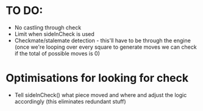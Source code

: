# TO DO:
 - No castling through check
 - Limit when sideInCheck is used
 - Checkmate/stalemate detection - this'll have to be through the engine (once we're looping over every square to generate moves we can check if the total of possible moves is 0)


 # Optimisations for looking for check
  - Tell sideInCheck() what piece moved and where and adjust the logic accordingly (this eliminates redundant stuff)